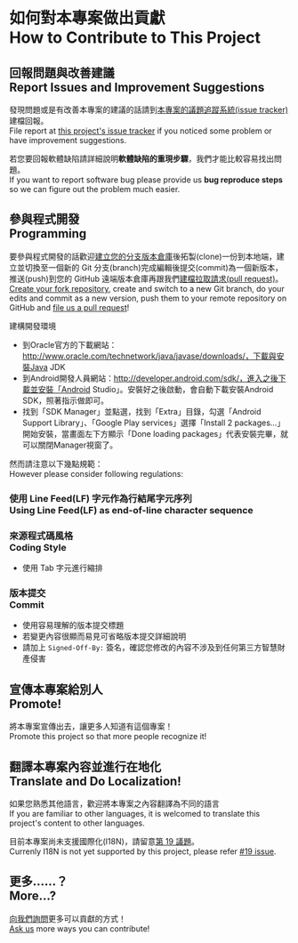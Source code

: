 # 如何對本專案做出貢獻<br />How to Contribute to This Project
## 回報問題與改善建議<br />Report Issues and Improvement Suggestions
發現問題或是有改善本專案的建議的話請到[本專案的議題追蹤系統(issue tracker)](https://github.com/NTOUCS-Android-App-Design-1041-Team-16/NTOU-Wifi-AutoLogin/issues)建檔回報。  
File report at [this project's issue tracker](https://github.com/NTOUCS-Android-App-Design-1041-Team-16/NTOU-Wifi-AutoLogin/issues) if you noticed some problem or have improvement suggestions.

若您要回報軟體缺陷請詳細說明**軟體缺陷的重現步驟**，我們才能比較容易找出問題。  
If you want to report software bug please provide us **bug reproduce steps** so we can figure out the problem much easier.

## 參與程式開發<br />Programming
要參與程式開發的話歡迎[建立您的分支版本倉庫](https://github.com/NTOUCS-Android-App-Design-1041-Team-16/NTOU-Wifi-AutoLogin/fork)後拓製(clone)一份到本地端，建立並切換至一個新的 Git 分支(branch)完成編輯後提交(commit)為一個新版本，推送(push)到您的 GitHub 遠端版本倉庫再跟我們[建檔拉取請求(pull request)](https://github.com/NTOUCS-Android-App-Design-1041-Team-16/NTOU-Wifi-AutoLogin/pull/new)。  
[Create your fork repository](https://github.com/NTOUCS-Android-App-Design-1041-Team-16/NTOU-Wifi-AutoLogin/fork), create and switch to a new Git branch, do your edits and commit as a new version, push them to your remote repository on GitHub and [file us a pull request](https://github.com/NTOUCS-Android-App-Design-1041-Team-16/NTOU-Wifi-AutoLogin/pull/new)!

建構開發環境
* 到Oracle官方的下載網站：http://www.oracle.com/technetwork/java/javase/downloads/，下載與安裝Java  JDK
* 到Android開發人員網站：http://developer.android.com/sdk/，進入之後下載並安裝「Android Studio」。安裝好之後啟動，會自動下載安裝Android SDK，照著指示做即可。
* 找到「SDK Manager」並點選，找到「Extra」目錄，勾選「Android Support Library」、「Google Play services」選擇「Install 2 packages…」開始安裝，當畫面左下方顯示「Done loading packages」代表安裝完畢，就可以關閉Manager視窗了。

然而請注意以下幾點規範：  
However please consider following regulations:

### 使用 Line Feed(LF) 字元作為行結尾字元序列<br />Using Line Feed(LF) as end-of-line character sequence

### 來源程式碼風格<br />Coding Style
* 使用 Tab 字元進行縮排

### 版本提交<br />Commit
* 使用容易理解的版本提交標題
* 若變更內容很顯而易見可省略版本提交詳細說明
* 請加上 `Signed-Off-By:` 簽名，確認您修改的內容不涉及到任何第三方智慧財產侵害

## 宣傳本專案給別人<br />Promote!
將本專案宣傳出去，讓更多人知道有這個專案！  
Promote this project so that more people recognize it!

## 翻譯本專案內容並進行在地化<br />Translate and Do Localization!
如果您熟悉其他語言，歡迎將本專案之內容翻譯為不同的語言  
If you are familiar to other languages, it is welcomed to translate this project's content to other languages.

目前本專案尚未支援國際化(I18N)，請留意[第 19 議題](https://github.com/NTOUCS-Android-App-Design-1041-Team-16/NTOU-Wifi-AutoLogin/issues/19)。  
Currenly I18N is not yet supported by this project, please refer [#19 issue](https://github.com/NTOUCS-Android-App-Design-1041-Team-16/NTOU-Wifi-AutoLogin/issues/19).

## 更多……？<br />More...?
[向我們詢問](https://github.com/NTOUCS-Android-App-Design-1041-Team-16/NTOU-Wifi-AutoLogin/issues)更多可以貢獻的方式！    
[Ask us](https://github.com/NTOUCS-Android-App-Design-1041-Team-16/NTOU-Wifi-AutoLogin/issues) more ways you can contribute!
